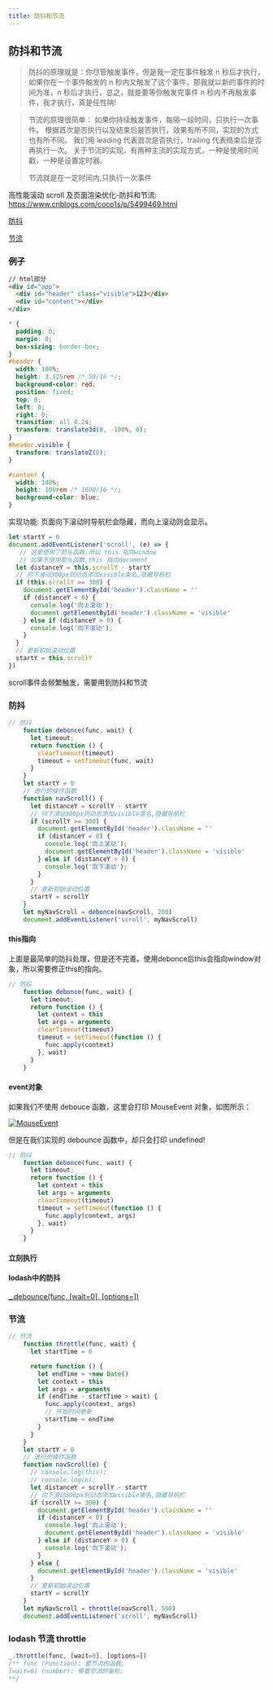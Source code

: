 ```yaml
---
title: 防抖和节流
---
```




## 防抖和节流

> 防抖的原理就是：你尽管触发事件，但是我一定在事件触发 n 秒后才执行，如果你在一个事件触发的 n 秒内又触发了这个事件，那我就以新的事件的时间为准，n 秒后才执行，总之，就是要等你触发完事件 n 秒内不再触发事件，我才执行，真是任性呐!

> 节流的原理很简单：
> 如果你持续触发事件，每隔一段时间，只执行一次事件。
> 根据首次是否执行以及结束后是否执行，效果有所不同，实现的方式也有所不同。
> 我们用 leading 代表首次是否执行，trailing 代表结束后是否再执行一次。
> 关于节流的实现，有两种主流的实现方式，一种是使用时间戳，一种是设置定时器。
>
> 节流就是在一定时间内,只执行一次事件

高性能滚动 scroll 及页面渲染优化-防抖和节流: https://www.cnblogs.com/coco1s/p/5499469.html

[防抖](https://github.com/mqyqingfeng/Blog/issues/22)

[节流](https://github.com/mqyqingfeng/Blog/issues/26)

### 例子

```html
// html部分
<div id="app">
  <div id="header" class="visible">123</div>
  <div id="content"></div>
</div>
```

```css
* {
  padding: 0;
  margin: 0;
  box-sizing: border-box;
}
#header {
  width: 100%;
  height: 3.125rem /* 50/16 */;
  background-color: red;
  position: fixed;
  top: 0;
  left: 0;
  right: 0;
  transition: all 0.2s;
  transform: translate3d(0, -100%, 0);
}
#header.visible {
  transform: translateZ(0);
}

#content {
  width: 100%;
  height: 100rem /* 1600/16 */;
  background-color: blue;
}
```

实现功能: 页面向下滚动时导航栏会隐藏，而向上滚动则会显示。

```js
let startY = 0
document.addEventListener('scroll', (e) => {
   // 这里使用了箭头函数,所以 this 指向window
   // 如果不使用箭头函数,this 指向document
  let distanceY = this.scrollY - startY
  // 向下滑动300px则动态添加visible类名,隐藏导航栏
  if (this.scrollY >= 300) {
    document.getElementById('header').className = ''
    if (distanceY < 0) {
      console.log('向上滚动');
      document.getElementById('header').className = 'visible'
    } else if (distanceY > 0) {
      console.log('向下滚动');
    }
  }
  // 更新初始滚动位置
  startY = this.scrollY
})
```

scroll事件会频繁触发，需要用到防抖和节流

### 防抖

```js
// 防抖
    function debonce(func, wait) {
      let timeout;
      return function () {
        clearTimeout(timeout)
        timeout = setTimeout(func, wait)
      }
    }
    let startY = 0
    // 进行的操作函数
    function navScroll() {
      let distanceY = scrollY - startY
      // 向下滑动300px则动态添加visible类名,隐藏导航栏
      if (scrollY >= 300) {
        document.getElementById('header').className = ''
        if (distanceY < 0) {
          console.log('向上滚动');
          document.getElementById('header').className = 'visible'
        } else if (distanceY > 0) {
          console.log('向下滚动');
        }
      }
      // 更新初始滚动位置
      startY = scrollY
    }
    let myNavScroll = debonce(navScroll, 200)
    document.addEventListener('scroll', myNavScroll)
```

#### this指向

上面是最简单的防抖处理，但是还不完善。使用debonce后this会指向window对象，所以需要修正this的指向。

```js
// 防抖
    function debonce(func, wait) {
      let timeout;
      return function () {
        let context = this
        let args = arguments
        clearTimeout(timeout)
        timeout = setTimeout(function () {
          func.apply(context)
        }, wait)
      }
    }
```

#### event对象

如果我们不使用 debouce 函数，这里会打印 MouseEvent 对象，如图所示：

[![MouseEvent](https://github.com/mqyqingfeng/Blog/raw/master/Images/debounce/event.png)](https://github.com/mqyqingfeng/Blog/raw/master/Images/debounce/event.png)

但是在我们实现的 debounce 函数中，却只会打印 undefined!

```js
// 防抖
    function debonce(func, wait) {
      let timeout;
      return function () {
        let context = this
        let args = arguments
        clearTimeout(timeout)
        timeout = setTimeout(function () {
          func.apply(context, args)
        }, wait)
      }
    }
```

#### 立刻执行

#### lodash中的防抖

[_.debounce(func, [wait=0], [options=])](https://www.lodashjs.com/docs/lodash.debounce#_debouncefunc-wait0-options)

### 节流

```js
// 节流
    function throttle(func, wait) {
      let startTime = 0

      return function () {
        let endTime = +new Date()
        let context = this
        let args = arguments
        if (endTime - startTime > wait) {
          func.apply(context, args)
          // 开始时间更新
          startTime = endTime
        }
      }
    }
    let startY = 0
    // 进行的操作函数
    function navScroll(e) {
      // console.log(this);
      // console.log(e);
      let distanceY = scrollY - startY
      // 向下滑动300px则动态添加visible类名,隐藏导航栏
      if (scrollY >= 300) {
        document.getElementById('header').className = ''
        if (distanceY < 0) {
          console.log('向上滚动');
          document.getElementById('header').className = 'visible'
        } else if (distanceY > 0) {
          console.log('向下滚动');
        }
      } else {
        document.getElementById('header').className = 'visible'
      }
      // 更新初始滚动位置
      startY = scrollY
    }
    let myNavScroll = throttle(navScroll, 500)
    document.addEventListener('scroll', myNavScroll)
```



### lodash 节流 throttle

```js
_.throttle(func, [wait=0], [options=])
/** func (Function): 要节流的函数。
[wait=0] (number): 需要节流的毫秒。
**/
```

